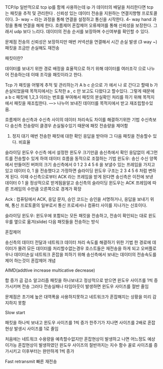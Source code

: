TCP/ip
일반적으로 tcp ip를 함께 사용하는데 ip 가 데이터의 배달을 처리한다면 tcp 는 패킷을 추적 및 관리한다 .
신뢰성 있는 데이터 전송을 지원하는 연결지향형 프로토콜이다.
3- way ~ 라는 과정을 통해 연결을 설정하고 통신을 시작한다.
4- way hand 과정을 통해 연결을 해제 한다.
흐름제어 혼잡제어 오류제어를 통해 신뢰성을 보장한다. 그래서 udp 보다 느리다. 
데이터의 전송 순서를 보장하며 수신여부를 확인할 수 있다.




문제점
전송의 신뢰성은 보장하지만 매번 커넥션을 연결해서 시간 손실 발생 (3 way ~)
패킷을 조금만 손실해도 재전송 

패킷이란? 

데이터를 보내기 위한 경로 배정을 효율적으로 하기 위해 데이터를 여러조각 으로 나누어 전송하는데 이때 조각을 패킷이라고 한다.


Tcp 가 패킷을 어떻게 추적 및 관리하는가 
A b c 순으로 가 에서 나 로 간다고 할때  b 가 손실되었을때 목적지에서는 도착한 a , c 만 보고도 다왔다고 할수있다. 그렇게 때문에 a b c 패킷에 1,2,3 이라는 번호를 부여해서 패킷의 분실확인 처리를 하기 위해 목적지에서 패킷을 재조립한다. 
—> 나누어 보내진 데이터를 목적지에서 받고 재조립할수있음.


흐름제어
송신측과 수신측 사이의 데이터 처리속도 차이를 해결하기위한 기법
수신측보다 송신측 전송량이 클경우 손실될수있기 때문에 패킷 전송량을 제어함

1) 정지 대기 
매번 전송한 패킷에 대한 확인 응답을 받아야 그 다음 패킷을 전송할수 있다.
비효율 


슬라이딩 윈도우 
수신측 에서 설정한 윈도우 크기만큼 송신측에서 확인 응답없이 세그먼트를 전송할수 있게 하여 데이터 흐름을 동적으로 조절하는 기법
윈도우: 송신 수신 양쪽에서 만들어진 버퍼의 크기 
송신측에서 0 1 2 3 4 5 6 을 보낼수 있는 프레임을 가지고 있고 데이터 0, 1 을 전송했다고 가정하면 슬라이딩 윈도우 구조는 2 3 4 5 6 처럼 변하게 된다.
이때 수신측으로부터 ACK 라는 프레임을 받게 된다면 송신측은 이전에 보낸 데이터 0 1 을 정상적으로 받게됨을알고 송신측의 슬라이딩 윈도우는 ACK 프레임에 따른 프레임의 수만큼 오른쪽으로 경계가 확장 


Ack : 컴퓨팅에서 ACK, 응답 문자, 승인 코드는 승인을 서명하거나, 응답을 보내기 위해, 통신 프로토콜의 일부로서 통신 프로세서나 컴퓨터 사이를 지나가는 신호이다.

슬라이딩 윈도우: 윈도우에 포함되는 모든 패킷을 전송하고, 전송이 확인되는 대로 윈도우를 옆으로 옮겨(slide) 다음 패킷들을 전송하는 방식












혼잡제어

송신측의 데이터 전달과 네트워크 데이터 처리 속도를 해결하기 위한 기법 
한 경로에  데이터가 몰려 모든 데이터를 처리할수없는경우 호스트들은 재전송을 하게 되고 오버플로우나 데이터손실 
네트워크 혼잡을 피하기 위해 송신측에서 보내는 데이터의 전송속도를 제어 하는것이 혼잡제어 개념 


AIMD(addtive increase multicative decrease)

합 증가 곱 감소 알고리즘 
패킷을 하나보내고 정상적으로 받으면 윈도우 사이즈를 1씩 증가시키며 전송 
그러다 전송실패나 타임아웃이 발생하면 윈도우 사이즈를 절반 줄임 

문제점은 초기에 높은 대역폭을 사용하지못하고 네트워크가 혼잡해지는 상황을 미리 감지하지 못함

Slow start

패킷을 하나씩 보내고 윈도우 사이즈를 1씩 증가 한주기가 지나면 사이즈를 2배로
혼잡현상 발생시 사이즈를 1로 줄임

처음에는 네트워크 수용량을 예측할수없지만 혼잡현상이 발생하고 나면 어느정도 예상이가능 
혼잡현상이 발생하였던 윈도우 사이즈의 절반까지는 지수 함수 꼴로 사이즈를 증가시키고 이후부터는 완만하게 1씩 증가 

Fast retransmit 빠른 재전송 

